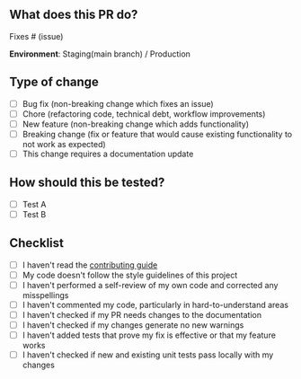 ## What does this PR do?

<!-- Please include a summary of the change and which issue is fixed. Please also include relevant motivation and context. List any dependencies that are required for this change. -->

Fixes # (issue)

<!-- Please provide a loom video for visual changes to speed up reviews
 Loom Video: https://www.loom.com/
-->

**Environment**: Staging(main branch) / Production

## Type of change

<!-- Please delete options that are not relevant. -->

- [ ] Bug fix (non-breaking change which fixes an issue)
- [ ] Chore (refactoring code, technical debt, workflow improvements)
- [ ] New feature (non-breaking change which adds functionality)
- [ ] Breaking change (fix or feature that would cause existing functionality to not work as expected)
- [ ] This change requires a documentation update

## How should this be tested?

<!-- Please describe the tests that you ran to verify your changes. Provide instructions so we can reproduce. Please also list any relevant details for your test configuration -->

- [ ] Test A
- [ ] Test B

## Checklist

<!-- Please remove all the irrelevant bullets to your PR -->

- [ ] I haven't read the [contributing guide](https://github.com/Tripplyn/Trippler-WebApp/blob/main/CONTRIBUTING.md)
- [ ] My code doesn't follow the style guidelines of this project
- [ ] I haven't performed a self-review of my own code and corrected any misspellings
- [ ] I haven't commented my code, particularly in hard-to-understand areas
- [ ] I haven't checked if my PR needs changes to the documentation
- [ ] I haven't checked if my changes generate no new warnings
- [ ] I haven't added tests that prove my fix is effective or that my feature works
- [ ] I haven't checked if new and existing unit tests pass locally with my changes